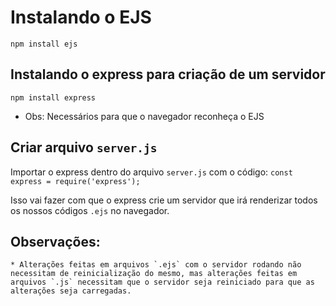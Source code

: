 # Instalando o EJS

`npm install ejs`

## Instalando o express para criação de um servidor

`npm install express`

* Obs: Necessários para que o navegador reconheça o EJS

## Criar arquivo `server.js`

Importar o express dentro do arquivo `server.js` com o código:
`const express = require('express');`

Isso vai fazer com que o express crie um servidor que irá renderizar todos os nossos códigos `.ejs` no navegador.

## Observações:
    * Alterações feitas em arquivos `.ejs` com o servidor rodando não necessitam de reinicialização do mesmo, mas alterações feitas em arquivos `.js` necessitam que o servidor seja reiniciado para que as alterações seja carregadas.

